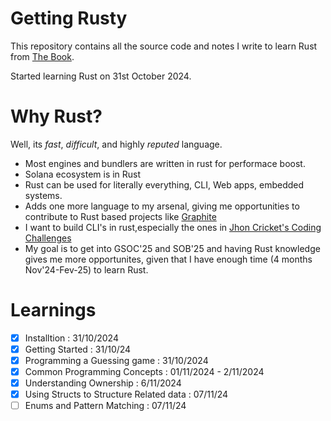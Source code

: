 # Getting Rusty
This repository contains all the source code and notes I write to learn Rust from [The Book](https://doc.rust-lang.org/book/).

Started learning Rust on 31st October 2024.

# Why Rust?
Well, its _fast_, _difficult_, and highly _reputed_ language.
- Most engines and bundlers are written in rust for performace boost.
- Solana ecosystem is in Rust
- Rust can be used for literally everything, CLI, Web apps, embedded systems.
- Adds one more language to my arsenal, giving me opportunities to contribute to Rust based projects like [Graphite](graphite.rs)
- I want to build CLI's in rust,especially the ones in [Jhon Cricket's Coding Challenges](https://codingchallenges.fyi/challenges/intro)
- My goal is to get into GSOC'25 and SOB'25 and having Rust knowledge gives me more opportunites, given that I have enough time (4 months Nov'24-Fev-25) to learn Rust.

# Learnings
- [x] Installtion : 31/10/2024
- [x] Getting Started : 31/10/24
- [x] Programming a Guessing game : 31/10/2024
- [x] Common Programming Concepts : 01/11/2024 - 2/11/2024
- [x] Understanding Ownership : 6/11/2024
- [x] Using Structs to Structure Related data : 07/11/24
- [ ] Enums and Pattern Matching : 07/11/24